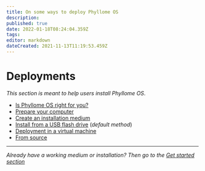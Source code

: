 ```yaml
---
title: On some ways to deploy Phyllome OS
description: 
published: true
date: 2022-01-18T08:24:04.359Z
tags: 
editor: markdown
dateCreated: 2021-11-13T11:19:53.459Z
---
```


# Deployments

*This section is meant to help users install Phyllome OS*.

* [Is Phyllome OS right for you?](/deploy/rightforyou)
* [Prepare your computer](/deploy/prepare)
* [Create an installation medium](/deploy/medium)
* [Install from a USB flash drive](/deploy/install) (*default method*)
* [Deployment in a virtual machine](/deploy/vm)
* [From source](/deploy/source)

--- 
*Already have a working medium or installation? Then go to the [Get started section](/getstarted)*